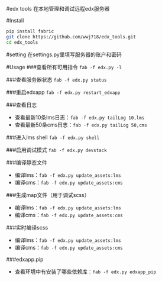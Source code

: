 #edx tools
在本地管理和调试远程edx服务器

#Install 
```bash
pip install fabric
git clone https://github.com/wwj718/edx_tools.git
cd edx_tools
```

#setting
在settings.py里填写服务器的账户和密码

#Usage
###查看所有可用指令
`fab -f edx.py -l`

###查看服务器状态
`fab -f edx.py status`

###重启edxapp
`fab -f edx.py restart_edxapp`

###查看日志
*  查看最新10条lms日志：`fab -f edx.py tailLog 10,lms`
*  查看最新50条cms日志：`fab -f edx.py tailLog 50,cms`

###进入lms shell
`fab -f edx.py shell`

###启用调试模式
`fab -f edx.py devstack`

###编译静态文件
*  编译lms：`fab -f edx.py update_assets:lms`
*  编译cms：`fab -f edx.py update_assets:cms`

###生成map文件（用于调试scss）
*  编译lms：`fab -f edx.py update_assets:lms`
*  编译cms：`fab -f edx.py update_assets:cms`

###实时编译scss
*  编译lms：`fab -f edx.py update_assets:lms`
*  编译cms：`fab -f edx.py update_assets:cms`
    
###edxapp.pip
*  查看环境中有安装了哪些依赖库：`fab -f edx.py edxapp_pip`
